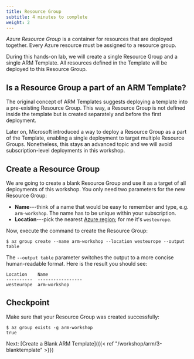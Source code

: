 ```yaml
---
title: Resource Group
subtitle: 4 minutes to complete
weight: 2
---
```


*Azure Resource Group* is a container for resources that are deployed together. Every Azure resource must be assigned to a resource group.

During this hands-on lab, we will create a single Resource Group and a single ARM Template. All resources defined in the Template will be deployed to this Resource Group.

## Is a Resource Group a part of an ARM Template?

The original concept of ARM Templates suggests deploying a template into a pre-existing Resource Group. This way, a Resource Group is not defined inside the template but is created separately and before the first deployment.

Later on, Microsoft introduced a way to deploy a Resource Group as a part of the Template, enabling a single deployment to target multiple Resource Groups. Nonetheless, this stays an advanced topic and we will avoid subscription-level deployments in this workshop.

## Create a Resource Group

We are going to create a blank Resource Group and use it as a target of all deployments of this workshop. You only need two parameters for the new Resource Group:

- **Name**---think of a name that would be easy to remember and type, e.g. `arm-workshop`. The name has to be unique within your subscription.
- **Location**---pick the nearest [Azure region](https://azure.microsoft.com/global-infrastructure/regions/); for me it's `westeurope`.

Now, execute the command to create the Resource Group:

```
$ az group create --name arm-workshop --location westeurope --output table
```

The `--output table` parameter switches the output to a more concise human-readable format. Here is the result you should see:

```
Location    Name
----------  -----------------
westeurope  arm-workshop
```

## Checkpoint

Make sure that your Resource Group was created successfully:

```
$ az group exists -g arm-workshop
true
```

Next: [Create a Blank ARM Template]({{< ref "/workshop/arm/3-blanktemplate" >}})